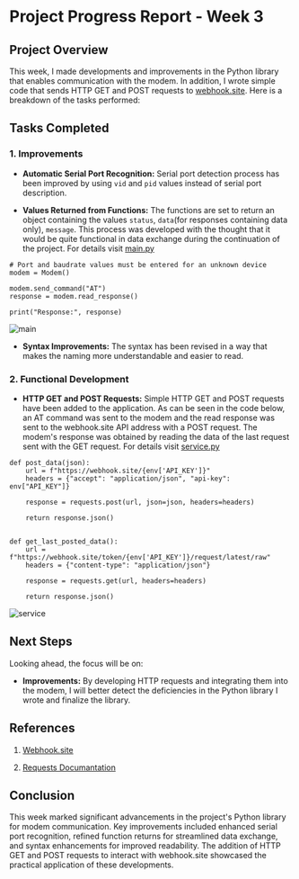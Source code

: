 # Project Progress Report - Week 3

## Project Overview

This week, I made developments and improvements in the Python library that enables communication with the modem. In addition, I wrote simple code that sends HTTP GET and POST requests to [webhook.site](https://webhook.site). Here is a breakdown of the tasks performed:

## Tasks Completed

### 1. Improvements

- **Automatic Serial Port Recognition:** Serial port detection process has been improved by using `vid` and `pid` values instead of serial port description.

- **Values Returned from Functions:** The functions are set to return an object containing the values ​​`status`, `data`(for responses containing data only), `message`. This process was developed with the thought that it would be quite functional in data exchange during the continuation of the project. For details visit [main.py](https://github.com/m19yurttutar/raspberry-pi-modem-communication/blob/master/main.py)

```
# Port and baudrate values must be entered for an unknown device
modem = Modem()

modem.send_command("AT")
response = modem.read_response()

print("Response:", response)
```

![main](https://github.com/m19yurttutar/raspberry-pi-modem-communication/assets/76749251/071fb788-83e1-42b8-b1ee-262ccb7061a7)

- **Syntax Improvements:** The syntax has been revised in a way that makes the naming more understandable and easier to read.

### 2. Functional Development

- **HTTP GET and POST Requests:** Simple HTTP GET and POST requests have been added to the application. As can be seen in the code below, an AT command was sent to the modem and the read response was sent to the webhook.site API address with a POST request. The modem's response was obtained by reading the data of the last request sent with the GET request. For details visit [service.py](https://github.com/m19yurttutar/raspberry-pi-modem-communication/blob/master/service.py)

```
def post_data(json):
    url = f"https://webhook.site/{env['API_KEY']}"
    headers = {"accept": "application/json", "api-key": env["API_KEY"]}

    response = requests.post(url, json=json, headers=headers)

    return response.json()


def get_last_posted_data():
    url = f"https://webhook.site/token/{env['API_KEY']}/request/latest/raw"
    headers = {"content-type": "application/json"}

    response = requests.get(url, headers=headers)

    return response.json()
```

![service](https://github.com/m19yurttutar/raspberry-pi-modem-communication/assets/76749251/4bc19fba-b58d-4984-9091-fea539ec81f6)

## Next Steps

Looking ahead, the focus will be on:

- **Improvements:** By developing HTTP requests and integrating them into the modem, I will better detect the deficiencies in the Python library I wrote and finalize the library.

## References

1. [Webhook.site](https://webhook.site)

2. [Requests Documantation](https://requests.readthedocs.io)


## Conclusion

This week marked significant advancements in the project's Python library for modem communication. Key improvements included enhanced serial port recognition, refined function returns for streamlined data exchange, and syntax enhancements for improved readability. The addition of HTTP GET and POST requests to interact with webhook.site showcased the practical application of these developments.
